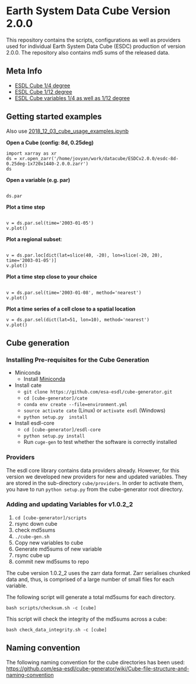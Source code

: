 # Earth System Data Cube Version 2.0.0

This repository contains the scripts, configurations as well as providers used for individual Earth System Data Cube (ESDC) production of version 2.0.0. 
The repository also contains md5 sums of the released data.

## Meta Info

- [ESDL Cube 1/4 degree](metainfo/ESDL_metadata_cube_low.csv)
- [ESDL Cube 1/12 degree](metainfo/ESDL_metadata_cube_high.csv)
- [ESDL Cube variables 1/4 as well as 1/12 degree](metainfo/ESDL_metadata_variables.csv)


## Getting started examples

Also use  [2018_12_03_cube_usage_examples.ipynb](2018_12_03_cube_usage_examples.ipynb)

__Open a Cube (config: 8d, 0.25deg)__

```
import xarray as xr
ds = xr.open_zarr('/home/jovyan/work/datacube/ESDCv2.0.0/esdc-8d-0.25deg-1x720x1440-2.0.0.zarr')
ds
```


__Open a variable (e.g. par)__

```

ds.par

```

__Plot a time step__

```

v = ds.par.sel(time='2003-01-05')
v.plot()

```

__Plot a regional subset__:

```

v = ds.par.loc[dict(lat=slice(40, -20), lon=slice(-20, 20), time='2003-01-05')]
v.plot()
```


__Plot a time step close to your choice__

```

v = ds.par.sel(time='2003-01-08', method='nearest')
v.plot()

```


__Plot a time series of a cell close to a spatial location__


```
v = ds.par.sel(dict(lat=51, lon=10), method='nearest')
v.plot()

```


## Cube generation
### Installing Pre-requisites for the Cube Generation

* Miniconda
  * Install [Miniconda](https://conda.io/miniconda.html)
* Install cate
  * `git clone https://github.com/esa-esdl/cube-generator.git`
  * `cd [cube-generator]/cate`
  * `conda env create --file=environment.yml`
  * `source activate cate` (Linux) or `activate esdl` (Windows)
  * `python setup.py  install`
* Install esdl-core
  * `cd [cube-generator]/esdl-core`
  * `python setup.py install`
  * Run `cuge-gen` to test whether the software is correctly installed

### Providers

The esdl core library contains data providers already. However, for this version we developed new
providers for new and updated variables. They are stored in the sub-directory `cube/providers`. In order
to activate them, you have to run `python setup.py` from the cube-generator root directory. 

### Adding and updating Variables for v1.0.2_2

1. `cd [cube-generator]/scripts`
2. rsync down cube
3. check md5sums
4. `./cube-gen.sh`
5. Copy new variables to cube
6. Generate md5sums of new variable
7. rsync cube up
8. commit new md5sums to repo

The cube version 1.0.2_2 uses the zarr data format. Zarr serialises chunked
data and, thus, is comprised of a large number of small files for each variable.

The following script will generate a total md5sums for each directory.

```
bash scripts/checksum.sh -c [cube]
```

This script will check the integrity of the md5sums across a cube:

```
bash check_data_integrity.sh -c [cube]
```

## Naming convention

The following naming convention for the cube directories has been used: https://github.com/esa-esdl/cube-generator/wiki/Cube-file-structure-and-naming-convention

